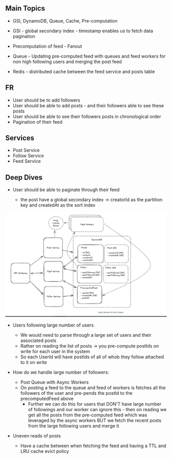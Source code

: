 ## Main Topics

- GSI, DynamoDB, Queue, Cache, Pre-computation

- GSI - global secondary index - timestamp enables us to fetch data pagination
- Precomputation of feed - Fanout
- Queue - Updating pre-computed feed with queues and feed workers for non high following users and merging the post feed
- Redis - distributed cache between the feed service and posts table

## FR

- User should be to add followers
- User should be able to add posts - and their followers able to see these posts
- User should be able to see their followers posts in chronological order
- Pagination of their feed

## Services

- Post Service
- Follow Service
- Feed Service

## Deep Dives

- User should be able to paginate through their feed

  - the post have a global secondary index -> creatorId as the partition key and createdAt as the sort index

![alt text](./Images/FBNewsFeed.png)

- Users following large number of users

  - We would need to parse through a large set of users and their associated posts
  - Rather on reading the list of posts -> you pre-compute postIds on write for each user in the system
  - So each UserId will have postIds of all of whob they follow attached to it on write

- How do we handle large number of followers:

  - Post Queue with Async Workers
  - On posting a feed to the queue and feed of workers is fetches all the followers of the user and pre-pends the postId to the precomputedFeed above
    - Further we can do this for users that DON'T have large number of followings and our worker can ignore this - then on reading we get all the posts from the pre-computed feed which was leveraged by the async workers BUT we fetch the recent posts from the large following users and merge it

- Uneven reads of posts
  - Have a cache between when fetching the feed and having a TTL and LRU cache evict policy
